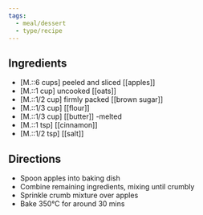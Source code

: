 ```yaml
---
tags:
  - meal/dessert
  - type/recipe
---
```

## Ingredients
- [M.::6 cups] peeled and sliced [[apples]]
- [M.::1 cup] uncooked [[oats]]
- [M.::1/2 cup] firmly packed [[brown sugar]]
- [M.::1/3 cup]  [[flour]]
- [M.::1/3 cup]  [[butter]] -melted
- [M.::1 tsp]  [[cinnamon]]
- [M.::1/2 tsp]  [[salt]]

## Directions
- Spoon apples into baking dish
- Combine remaining ingredients, mixing until crumbly
- Sprinkle crumb mixture over apples
- Bake 350°C for around 30 mins